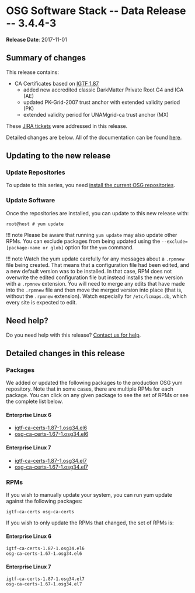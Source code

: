 OSG Software Stack -- Data Release -- 3.4.4-3
=============================================

**Release Date**: 2017-11-01

Summary of changes
------------------

This release contains:

-   CA Certificates based on [IGTF 1.87](http://dist.eugridpma.info/distribution/igtf/current/CHANGES)
    - added new accredited classic DarkMatter Private Root G4 and ICA (AE)
    - updated PK-Grid-2007 trust anchor with extended validity period (PK)
    - extended validity period for UNAMgrid-ca trust anchor (MX)

These [JIRA tickets](https://jira.opensciencegrid.org/issues/?jql=project%20%3D%20SOFTWARE%20AND%20fixVersion%20%3D%203.4.4-3%20ORDER%20BY%20priority%20DESC%2C%20key%20DESC) were addressed in this release.

Detailed changes are below. All of the documentation can be found [here](../../).

Updating to the new release
---------------------------

### Update Repositories

To update to this series, you need [install the current OSG repositories](../../common/yum#install-osg-repositories).

### Update Software

Once the repositories are installed, you can update to this new release with:

``` console
root@host # yum update
```

!!! note
    Please be aware that running `yum update` may also update other RPMs. You can exclude packages from being updated using the `--exclude=[package-name or glob]` option for the `yum` command.

!!! note
    Watch the yum update carefully for any messages about a `.rpmnew` file being created. That means that a configuration file had been edited, and a new default version was to be installed. In that case, RPM does not overwrite the edited configuration file but instead installs the new version with a `.rpmnew` extension. You will need to merge any edits that have made into the `.rpmnew` file and then move the merged version into place (that is, without the `.rpmnew` extension). Watch especially for `/etc/lcmaps.db`, which every site is expected to edit.

Need help?
----------

Do you need help with this release? [Contact us for help](../../common/help).

Detailed changes in this release
--------------------------------

### Packages

We added or updated the following packages to the production OSG yum repository. Note that in some cases, there are multiple RPMs for each package. You can click on any given package to see the set of RPMs or see the complete list below.

#### Enterprise Linux 6

-   [igtf-ca-certs-1.87-1.osg34.el6](https://koji.chtc.wisc.edu/koji/search?match=glob&type=build&terms=igtf-ca-certs-1.87-1.osg34.el6)
-   [osg-ca-certs-1.67-1.osg34.el6](https://koji.chtc.wisc.edu/koji/search?match=glob&type=build&terms=osg-ca-certs-1.67-1.osg34.el6)

#### Enterprise Linux 7

-   [igtf-ca-certs-1.87-1.osg34.el7](https://koji.chtc.wisc.edu/koji/search?match=glob&type=build&terms=igtf-ca-certs-1.87-1.osg34.el7)
-   [osg-ca-certs-1.67-1.osg34.el7](https://koji.chtc.wisc.edu/koji/search?match=glob&type=build&terms=osg-ca-certs-1.67-1.osg34.el7)

### RPMs

If you wish to manually update your system, you can run yum update against the following packages:

    igtf-ca-certs osg-ca-certs

If you wish to only update the RPMs that changed, the set of RPMs is:

#### Enterprise Linux 6

``` file
igtf-ca-certs-1.87-1.osg34.el6
osg-ca-certs-1.67-1.osg34.el6
```

#### Enterprise Linux 7

``` file
igtf-ca-certs-1.87-1.osg34.el7
osg-ca-certs-1.67-1.osg34.el7
```
